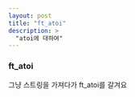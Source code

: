 ```yaml
---
layout: post
title: "ft_atoi"
description: >
  "atoi에 대하여"
---
```


### ft_atoi

그냥 스트링을 가져다가 ft_atoi를 갈겨요